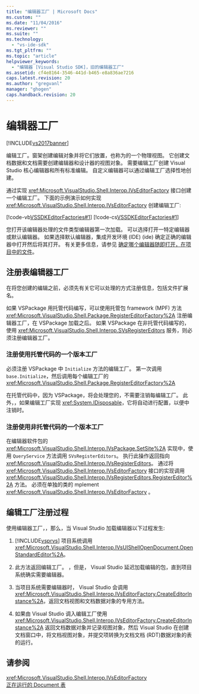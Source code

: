 ```yaml
---
title: "编辑器工厂 | Microsoft Docs"
ms.custom: ""
ms.date: "11/04/2016"
ms.reviewer: ""
ms.suite: ""
ms.technology: 
  - "vs-ide-sdk"
ms.tgt_pltfrm: ""
ms.topic: "article"
helpviewer_keywords: 
  - "编辑器 [Visual Studio SDK]，旧的编辑器工厂"
ms.assetid: cf4e8164-3546-441d-b465-e8a836ae7216
caps.latest.revision: 20
ms.author: "gregvanl"
manager: "ghogen"
caps.handback.revision: 20
---
```

# 编辑器工厂
[!INCLUDE[vs2017banner](../code-quality/includes/vs2017banner.md)]

编辑工厂。窗架创建编辑对象并将它们放置，也称为的一个物理视图。  它创建文档数据和文档需要创建编辑器和设计器的视图对象。  需要编辑工厂创建 Visual Studio 核心编辑器和所有标准编辑。  自定义编辑器可以通过编辑工厂选择性地创建。  
  
 通过实现 <xref:Microsoft.VisualStudio.Shell.Interop.IVsEditorFactory> 接口创建一个编辑工厂。  下面的示例演示如何实现 <xref:Microsoft.VisualStudio.Shell.Interop.IVsEditorFactory> 创建编辑工厂:  
  
 [!code-vb[VSSDKEditorFactories#1](../extensibility/codesnippet/VisualBasic/editor-factories_1.vb)]
 [!code-cs[VSSDKEditorFactories#1](../extensibility/codesnippet/CSharp/editor-factories_1.cs)]  
  
 您打开该编辑器处理的文件类型编辑器第一次加载。  可以选择打开一特定编辑器或默认编辑器。  如果选择默认编辑器，集成开发环境 \(IDE\) \(ide\) 确定正确的编辑器中打开然后将其打开。  有关更多信息，请参见 [确定哪个编辑器随即打开，在项目中的文件](../extensibility/internals/determining-which-editor-opens-a-file-in-a-project.md)。  
  
## 注册表编辑器工厂  
 在将您创建的编辑之前，必须先有关它可以处理的方式注册信息，包括文件扩展名。  
  
 如果 VSPackage 用托管代码编写，可以使用托管包 framework \(MPF\) 方法 <xref:Microsoft.VisualStudio.Shell.Package.RegisterEditorFactory%2A> 注册编辑器工厂，在 VSPackage 加载之后。  如果 VSPackage 在非托管代码编写的，使用 <xref:Microsoft.VisualStudio.Shell.Interop.SVsRegisterEditors> 服务，则必须注册编辑器工厂。  
  
### 注册使用托管代码的一个版本工厂  
 必须注册 VSPackage 中 `Initialize` 方法的编辑工厂。  第一次调用 `base.Initialize`，然后调用每个编辑工厂的 <xref:Microsoft.VisualStudio.Shell.Package.RegisterEditorFactory%2A>  
  
 在托管代码中，因为 VSPackage，将会处理您的，不需要注销每编辑工厂。  此外，，如果编辑工厂实现 <xref:System.IDisposable>，它将自动进行配置，以便中注销时。  
  
### 注册使用非托管代码的一个版本工厂  
 在编辑器软件包的 <xref:Microsoft.VisualStudio.Shell.Interop.IVsPackage.SetSite%2A> 实现中，使用 `QueryService` 方法调用 `SVsRegisterEditors`。  执行此操作返回指向 <xref:Microsoft.VisualStudio.Shell.Interop.IVsRegisterEditors>。  通过将 <xref:Microsoft.VisualStudio.Shell.Interop.IVsEditorFactory> 接口的实现调用 <xref:Microsoft.VisualStudio.Shell.Interop.IVsRegisterEditors.RegisterEditor%2A> 方法。  必须在单独的类的 mplement <xref:Microsoft.VisualStudio.Shell.Interop.IVsEditorFactory> 。  
  
## 编辑工厂注册过程  
 使用编辑器工厂，，那么，当 Visual Studio 加载编辑器以下过程发生:  
  
1.  [!INCLUDE[vsprvs](../code-quality/includes/vsprvs_md.md)] 项目系统调用 <xref:Microsoft.VisualStudio.Shell.Interop.IVsUIShellOpenDocument.OpenStandardEditor%2A>。  
  
2.  此方法返回编辑工厂。  ，但是， Visual Studio 延迟加载编辑的包，直到项目系统确实需要编辑器。  
  
3.  当项目系统需要编辑器时， Visual Studio 会调用 <xref:Microsoft.VisualStudio.Shell.Interop.IVsEditorFactory.CreateEditorInstance%2A>，返回文档视图和文档数据对象的专用方法。  
  
4.  如果由 Visual Studio 调入编辑工厂使用 <xref:Microsoft.VisualStudio.Shell.Interop.IVsEditorFactory.CreateEditorInstance%2A> 返回文档数据对象并记录视图对象，然后 Visual Studio 在创建文档窗口中，将文档视图对象，并提交项转换为文档文档 \(RDT\)数据对象的表的运行。  
  
## 请参阅  
 <xref:Microsoft.VisualStudio.Shell.Interop.IVsEditorFactory>   
 [正在运行的 Document 表](../extensibility/internals/running-document-table.md)
